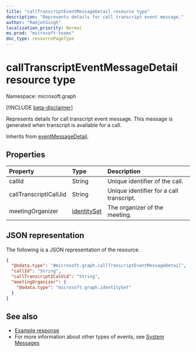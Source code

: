 ```yaml
---
title: "callTranscriptEventMessageDetail resource type"
description: "Represents details for call transcript event message."
author: "RamjotSingh"
localization_priority: Normal
ms.prod: "microsoft-teams"
doc_type: resourcePageType
---
```


# callTranscriptEventMessageDetail resource type

Namespace: microsoft.graph

[!INCLUDE [beta-disclaimer](../../includes/beta-disclaimer.md)]

Represents details for call transcript event message.
This message is generated when transcript is available for a call.


Inherits from [eventMessageDetail](../resources/eventmessagedetail.md).

## Properties
|Property|Type|Description|
|:---|:---|:---|
|callId|String|Unique identifier of the call.|
|callTranscriptICalUid|String|Unique identifier for a call transcript.|
|meetingOrganizer|[identitySet](../resources/identityset.md)|The organizer of the meeting.|

## JSON representation
The following is a JSON representation of the resource.
<!-- {
  "blockType": "resource",
  "@odata.type": "microsoft.graph.callTranscriptEventMessageDetail",
  "baseType": "microsoft.graph.eventmessagedetail"
}
-->
``` json
{
  "@odata.type": "#microsoft.graph.callTranscriptEventMessageDetail",
  "callId": "String",
  "callTranscriptICalUid": "String",
  "meetingOrganizer": {
    "@odata.type": "microsoft.graph.identitySet"
  }
}
```


## See also
- [Example response](/graph/system-messages/#4.-Call-transcript)
- For more information about other types of events, see [System Messages](/graph/system-messages)